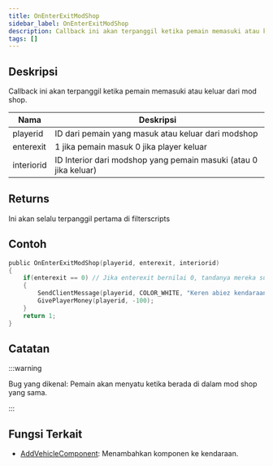 ```yaml
---
title: OnEnterExitModShop
sidebar_label: OnEnterExitModShop
description: Callback ini akan terpanggil ketika pemain memasuki atau keluar dari mod shop.
tags: []
---
```


## Deskripsi

Callback ini akan terpanggil ketika pemain memasuki atau keluar dari mod shop.

| Nama       | Deskripsi                                                        |
| ---------- | ---------------------------------------------------------------- |
| playerid   | ID dari pemain yang masuk atau keluar dari modshop               |
| enterexit  | 1 jika pemain masuk 0 jika player keluar                         |
| interiorid | ID Interior dari modshop yang pemain masuki (atau 0 jika keluar) |

## Returns

Ini akan selalu terpanggil pertama di filterscripts

## Contoh

```c
public OnEnterExitModShop(playerid, enterexit, interiorid)
{
    if(enterexit == 0) // Jika enterexit bernilai 0, tandanya mereka sudah keluar
    {
        SendClientMessage(playerid, COLOR_WHITE, "Keren abiez kendaraannya! tapi kena pajak $100 jiahahaha.");
        GivePlayerMoney(playerid, -100);
    }
    return 1;
}
```

## Catatan

:::warning

Bug yang dikenal: Pemain akan menyatu ketika berada di dalam mod shop yang sama.

:::

## Fungsi Terkait

- [AddVehicleComponent](../functions/AddVehicleComponent.md): Menambahkan komponen ke kendaraan.
